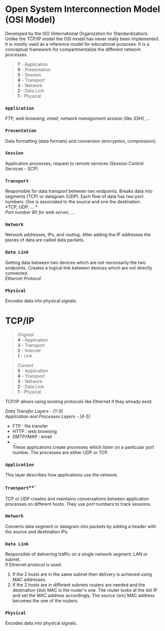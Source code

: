 # Open System Interconnection Model (OSI Model)

Developed by the ISO (International Organization for Standardization). Unlike the TCP/IP model the OSI model has never really been implemented. It is mostly used as a reference model for educational purposes. It is a conceptual framework for compartmentalize the different network processes.

>**7** - Application  
>**6** - Presentation  
>**5** - Session  
>**4** - Transport  
>**3** - Network  
>**2** - Data Link  
>**1** - Physical  

### `Application`
*FTP, web browsing, email, network management session (like SSH), ...*
### `Presentation`
Data formatting (data formats) and conversion (encryption, compression).
### `Session`
Application processes, request to remote services (Session Control Services - SCP)
### `Transport`
Responsible for data transport between two endpoints. Breaks data into segments (TCP) or datagram (UDP). Each flow of data has two port numbers. One is associated to the source and one the destination.  
*TCP, UDP, ...  *  
*Port number 80 for web server, ...*
### `Network`
Network addresses, IPs, and routing. After adding the IP addresses the pieces of data are called data packets.
### `Data Link`
Getting data between two devices which are not necessarily the two endpoints. Creates a logical link between devices which are not directly connected.  
*Ethernet Protocol*
### `Physical`
Encodes data into physical signals.

# TCP/IP

> *Original*  
>**4** - Application  
>**3** - Transport  
>**2** - Internet  
>**1** - Link  

> *Current*  
>**5** - Application  
>**4** - Transport  
>**3** - Network  
>**2** - Data Link  
>**1** - Physical  

TCP/IP allows using existing protocols like Ethernet if they already exist.

*Data Transfer Layers - [1-3]*  
*Application and Processes Layers - [4-5]*
- FTP : file transfer
- HTTP : web browsing
- SMTP/IMAP : email
- ...  
These applications create processes which listen on a particular port number. The processes are either UDP or TCP.

### `Application`
This layer  describes how applications use the network.
### `Transport`**`
TCP or UDP creates and maintains conversations between application processes on different hosts. They use port numbers to track sessions.
### `Network`
Converts data segment or datagram into packets by adding a header with the source and destination IPs.
### `Data Link`
Responsible of delivering traffic on a single network segment, LAN or subnet.  
If Ethernet protocol is used:  
1. If the 2 hosts are in the same subnet then delivery is achieved using MAC addresses.
2. If the 2 hosts are in different subnets routers are needed and the destination (dst) MAC is the router's one. The router looks at the dst IP and set the MAC address accordingly. The source (src) MAC address becomes the one of the routers.
### `Physical`
Encodes data into physical signals.
